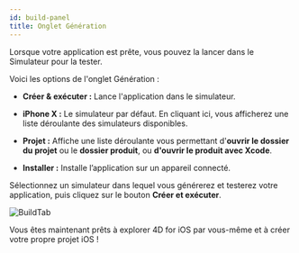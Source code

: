 ```yaml
---
id: build-panel
title: Onglet Génération
---
```


Lorsque votre application est prête, vous pouvez la lancer dans le Simulateur pour la tester.

Voici les options de l'onglet Génération :

* **Créer & exécuter :** Lance l'application dans le simulateur.

* **iPhone X :** Le simulateur par défaut. En cliquant ici, vous afficherez une liste déroulante des simulateurs disponibles.

* **Projet :** Affiche une liste déroulante vous permettant d'**ouvrir le dossier du projet** ou le **dossier produit**, ou **d'ouvrir le produit avec Xcode**.

* **Installer :** Installe l’application sur un appareil connecté.

Sélectionnez un simulateur dans lequel vous générerez et testerez votre application, puis cliquez sur le bouton **Créer et exécuter**.

![BuildTab](assets/fr/project-editor/Build-Tab-4D-for-iOS.png)

Vous êtes maintenant prêts à explorer 4D for iOS par vous-même et à créer votre propre projet iOS !

